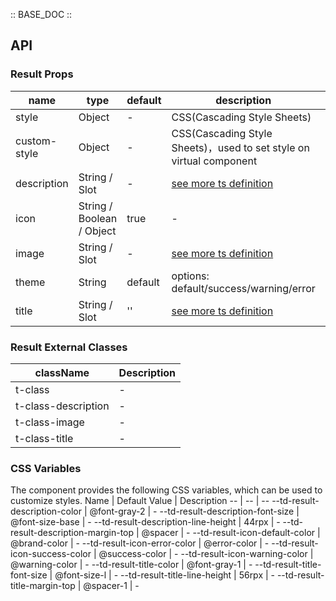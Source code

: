 :: BASE_DOC ::

## API

### Result Props

name | type | default | description | required
-- | -- | -- | -- | --
style | Object | - | CSS(Cascading Style Sheets) | N
custom-style | Object | - | CSS(Cascading Style Sheets)，used to set style on virtual component | N
description | String / Slot | - | [see more ts definition](https://github.com/Tencent/tdesign-miniprogram/blob/develop/src/common/common.ts) | N
icon | String / Boolean / Object | true | \- | N
image | String / Slot | - | [see more ts definition](https://github.com/Tencent/tdesign-miniprogram/blob/develop/src/common/common.ts) | N
theme | String | default | options: default/success/warning/error | N
title | String / Slot | '' | [see more ts definition](https://github.com/Tencent/tdesign-miniprogram/blob/develop/src/common/common.ts) | N
### Result External Classes

className | Description
-- | --
t-class | \-
t-class-description | \-
t-class-image | \-
t-class-title | \-

### CSS Variables

The component provides the following CSS variables, which can be used to customize styles.
Name | Default Value | Description
-- | -- | --
--td-result-description-color | @font-gray-2 | -
--td-result-description-font-size | @font-size-base | -
--td-result-description-line-height | 44rpx | -
--td-result-description-margin-top | @spacer | -
--td-result-icon-default-color | @brand-color | -
--td-result-icon-error-color | @error-color | -
--td-result-icon-success-color | @success-color | -
--td-result-icon-warning-color | @warning-color | -
--td-result-title-color | @font-gray-1 | -
--td-result-title-font-size | @font-size-l | -
--td-result-title-line-height | 56rpx | -
--td-result-title-margin-top | @spacer-1 | -
